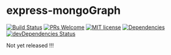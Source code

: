 # express-mongoGraph

[![Build Status](https://travis-ci.com/tuev/node-express-starter.svg?branch=master)](https://travis-ci.com/tuev/graphql-express-starter)
[![PRs Welcome](https://img.shields.io/badge/PRs-welcome-brightgreen.svg)](https://github.com/tuev/node-express-starter/pulls)
[![MIT license](http://img.shields.io/badge/license-MIT-brightgreen.svg)](http://opensource.org/licenses/MIT)
[![Dependencies](https://david-dm.org/tuev/node-express-starter.svg)](https://david-dm.org/tuev/node-express-starter)
[![devDependencies Status](https://david-dm.org/tuev/node-express-starter/dev-status.svg)](https://david-dm.org/tuev/node-express-starter?type=master)

Not yet released !!!
